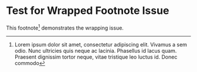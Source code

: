 # Test for Wrapped Footnote Issue

This footnote[^wrapped] demonstrates the wrapping issue.

[^wrapped]: Lorem ipsum dolor sit amet, consectetur adipiscing elit. Vivamus a sem odio. Nunc ultricies quis
    neque ac lacinia. Phasellus id lacus quam. Praesent dignissim tortor neque, vitae tristique leo luctus
    id. Donec commodo